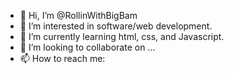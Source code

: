 - 👋 Hi, I’m @RollinWithBigBam
- 👀 I’m interested in software/web development.
- 🌱 I’m currently learning html, css, and Javascript.
- 💞️ I’m looking to collaborate on ...
- 📫 How to reach me:  

<!---
RollinWithBigBam/RollinWithBigBam is a ✨ special ✨ repository because its `README.md` (this file) appears on your GitHub profile.
You can click the Preview link to take a look at your changes.
--->
